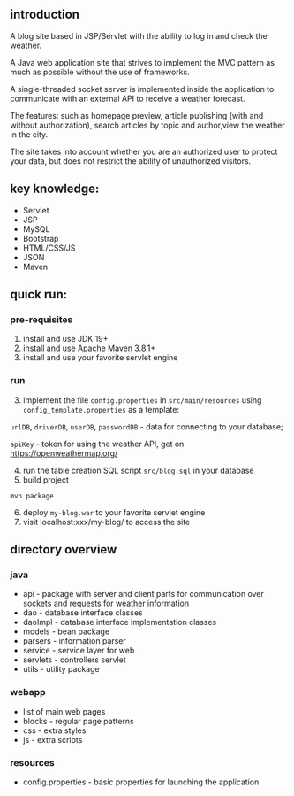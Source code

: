 ## introduction

A blog site based in JSP/Servlet with the ability to log in and check the weather.

A Java web application site that strives to implement the MVC pattern as much as possible without the use of frameworks.

A single-threaded socket server is implemented inside the application to communicate with an external API to receive a weather forecast.

The features: such as homepage preview, article publishing (with and without authorization), search articles by topic and author,view the weather in the city.

The site takes into account whether you are an authorized user to protect your data, but does not restrict the ability of unauthorized visitors.

## key knowledge:

* Servlet
* JSP
* MySQL
* Bootstrap
* HTML/CSS/JS
* JSON
* Maven

## quick run:
### pre-requisites
1. install and use JDK 19+
2. install and use Apache Maven 3.8.1+
3. install and use your favorite servlet engine
### run
3. implement the file `config.properties` in `src/main/resources` using `config_template.properties` as a template:

`urlDB`, `driverDB`, `userDB`, `passwordDB` - data for connecting to your database;

`apiKey` - token for using the weather API, get on https://openweathermap.org/

4. run the table creation SQL script `src/blog.sql` in your database
5. build project
```
mvn package
```
6. deploy `my-blog.war` to your favorite servlet engine
7. visit localhost:xxx/my-blog/ to access the site


## directory overview

### java
* api - package with server and client parts for communication over sockets and requests for weather information
* dao - database interface classes
* daoImpl - database interface implementation classes
* models - bean package
* parsers - information parser
* service - service layer for web
* servlets - controllers servlet
* utils - utility package

### webapp
* list of main web pages
* blocks - regular page patterns
* css - extra styles
* js - extra scripts

### resources
* config.properties - basic properties for launching the application